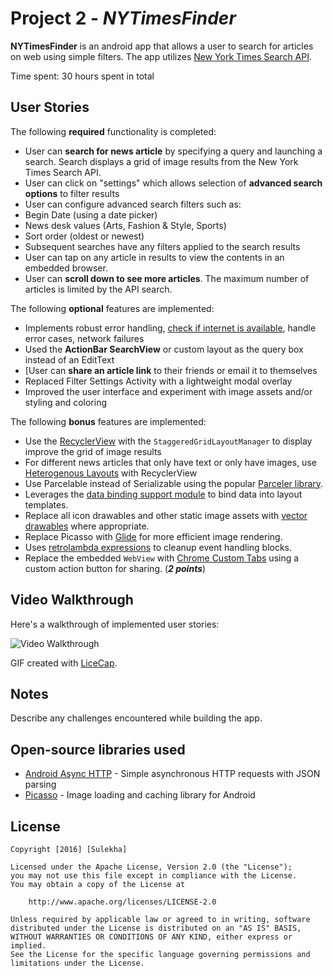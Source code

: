 # Project 2 - *NYTimesFinder*

**NYTimesFinder** is an android app that allows a user to search for articles on web using simple filters. The app utilizes [New York Times Search API](http://developer.nytimes.com/docs/read/article_search_api_v2).

Time spent: 30 hours spent in total

## User Stories

The following **required** functionality is completed:

* User can **search for news article** by specifying a query and launching a search. Search displays a grid of image results from the New York Times Search API.
* User can click on "settings" which allows selection of **advanced search options** to filter results
*  User can configure advanced search filters such as:
  * Begin Date (using a date picker)
  * News desk values (Arts, Fashion & Style, Sports)
  *  Sort order (oldest or newest)
* Subsequent searches have any filters applied to the search results
* User can tap on any article in results to view the contents in an embedded browser.
*  User can **scroll down to see more articles**. The maximum number of articles is limited by the API search.

The following **optional** features are implemented:

* Implements robust error handling, [check if internet is available](http://guides.codepath.com/android/Sending-and-Managing-Network-Requests#checking-for-network-connectivity), handle error cases, network failures
*  Used the **ActionBar SearchView** or custom layout as the query box instead of an EditText
* [User can **share an article link** to their friends or email it to themselves
*  Replaced Filter Settings Activity with a lightweight modal overlay
*  Improved the user interface and experiment with image assets and/or styling and coloring

The following **bonus** features are implemented:

* Use the [RecyclerView](http://guides.codepath.com/android/Using-the-RecyclerView) with the `StaggeredGridLayoutManager` to display improve the grid of image results
*  For different news articles that only have text or only have images, use [Heterogenous Layouts](http://guides.codepath.com/android/Heterogenous-Layouts-inside-RecyclerView) with RecyclerView
*  Use Parcelable instead of Serializable using the popular [Parceler library](http://guides.codepath.com/android/Using-Parceler).
*  Leverages the [data binding support module](http://guides.codepath.com/android/Applying-Data-Binding-for-Views) to bind data into layout templates.
*  Replace all icon drawables and other static image assets with [vector drawables](http://guides.codepath.com/android/Drawables#vector-drawables) where appropriate.
*  Replace Picasso with [Glide](http://inthecheesefactory.com/blog/get-to-know-glide-recommended-by-google/en) for more efficient image rendering.
*  Uses [retrolambda expressions](http://guides.codepath.com/android/Lambda-Expressions) to cleanup event handling blocks.
* Replace the embedded `WebView` with [Chrome Custom Tabs](http://guides.codepath.com/android/Chrome-Custom-Tabs) using a custom action button for sharing. (_**2 points**_)


## Video Walkthrough

Here's a walkthrough of implemented user stories:

<img src='https://github.com/YSulekha/NYTimesSearch/blob/master/NYReader.gif' title='Video Walkthrough' width='' alt='Video Walkthrough' />

GIF created with [LiceCap](http://www.cockos.com/licecap/).

## Notes

Describe any challenges encountered while building the app.

## Open-source libraries used

- [Android Async HTTP](https://github.com/loopj/android-async-http) - Simple asynchronous HTTP requests with JSON parsing
- [Picasso](http://square.github.io/picasso/) - Image loading and caching library for Android

## License

    Copyright [2016] [Sulekha]

    Licensed under the Apache License, Version 2.0 (the "License");
    you may not use this file except in compliance with the License.
    You may obtain a copy of the License at

        http://www.apache.org/licenses/LICENSE-2.0

    Unless required by applicable law or agreed to in writing, software
    distributed under the License is distributed on an "AS IS" BASIS,
    WITHOUT WARRANTIES OR CONDITIONS OF ANY KIND, either express or implied.
    See the License for the specific language governing permissions and
    limitations under the License.